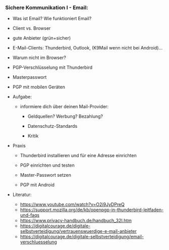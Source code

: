 ### Sichere Kommunikation I - Email:

* Was ist Email? Wie funktioniert Email?

* Client vs. Browser

* gute Anbieter (grün+sicher)

* E-Mail-Clients: Thunderbird, Outlook, (K9Mail wenn nicht bei Android)...

* Warum nicht im Browser?

* PGP-Verschlüsselung mit Thunderbird

* Masterpasswort

* PGP mit mobilen Geräten

* Aufgabe:
  
  * informiere dich über deinen Mail-Provider:
    
    * Geldquellen? Werbung? Bezahlung?
    
    * Datenschutz-Standards
    
    * Kritik

* Praxis
  
  * Thunderbird installieren und für eine Adresse einrichten
  
  * PGP einrichten und testen
  
  * Master-Passwort setzen
  
  * PGP mit Android

* Literatur:
  
  * https://www.youtube.com/watch?v=O2i9JyDPreQ
  * https://support.mozilla.org/de/kb/openpgp-in-thunderbird-leitfaden-und-faqs
  * https://www.privacy-handbuch.de/handbuch_32l.htm
  * https://digitalcourage.de/digitale-selbstverteidigung/vertrauenswuerdige-e-mail-anbieter
  * https://digitalcourage.de/digitale-selbstverteidigung/email-verschluesselung
